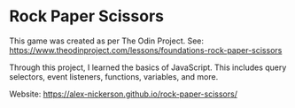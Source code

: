 # Rock Paper Scissors 

This game was created as per The Odin Project. See: https://www.theodinproject.com/lessons/foundations-rock-paper-scissors

Through this project, I learned the basics of JavaScript. This includes query selectors, event listeners, functions, variables, and more.

Website: https://alex-nickerson.github.io/rock-paper-scissors/